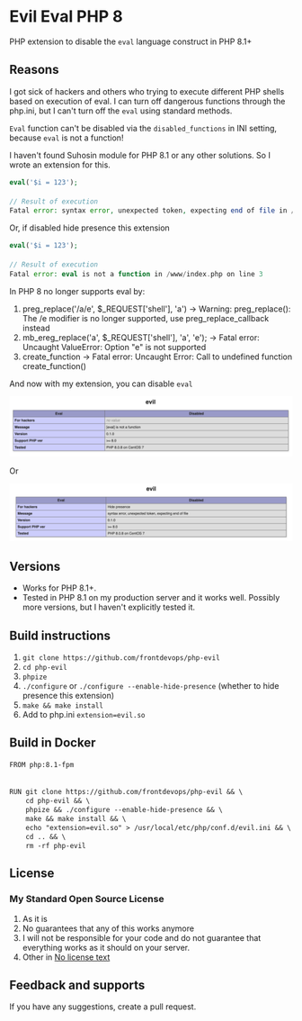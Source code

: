 # Evil Eval PHP 8
PHP extension to disable the `eval` language construct in PHP 8.1+

## Reasons
I got sick of hackers and others who trying to execute different PHP shells
based on execution of eval. I can turn off dangerous functions through the php.ini,
but I can't turn off the `eval` using standard methods.

`Eval` function can't be disabled via the `disabled_functions` in INI setting,
because `eval` is not a function!

I haven't found Suhosin module for PHP 8.1 or any other solutions.
So I wrote an extension for this.

```php
eval('$i = 123');

// Result of execution
Fatal error: syntax error, unexpected token, expecting end of file in /www/index.php on line 3
```

Or, if disabled hide presence this extension
```php
eval('$i = 123');

// Result of execution
Fatal error: eval is not a function in /www/index.php on line 3
```

In PHP 8 no longer supports eval by:
1. preg_replace('/a/e', $_REQUEST['shell'], 'a') -> Warning: preg_replace(): The /e modifier is no longer supported, use preg_replace_callback instead
2. mb_ereg_replace('a', $_REQUEST['shell'], 'a', 'e'); -> Fatal error: Uncaught ValueError: Option "e" is not supported 
3. create_function -> Fatal error: Uncaught Error: Call to undefined function create_function()

And now with my extension, you can disable `eval`

![Disable eval in PHP8 Screenshot](https://raw.githubusercontent.com/frontdevops/php-evil/main/assets/img1.png)

Or

![Disable eval in PHP8 Screenshot](https://raw.githubusercontent.com/frontdevops/php-evil/main/assets/img2.png)


## Versions
- Works for PHP 8.1+.
- Tested in PHP 8.1 on my production server and it works well.
  Possibly more versions, but I haven't explicitly tested it.


## Build instructions
1. `git clone https://github.com/frontdevops/php-evil`
2. `cd php-evil`
3. `phpize`
4. `./configure` or `./configure --enable-hide-presence` (whether to hide presence this extension)
5. `make && make install`
6. Add to php.ini `extension=evil.so`


## Build in Docker
```docker
FROM php:8.1-fpm


RUN git clone https://github.com/frontdevops/php-evil && \
    cd php-evil && \
    phpize && ./configure --enable-hide-presence && \
    make && make install && \
    echo "extension=evil.so" > /usr/local/etc/php/conf.d/evil.ini && \
    cd .. && \
    rm -rf php-evil

```


## License
### My Standard Open Source License
1. As it is
2. No guarantees that any of this works anymore
3. I will not be responsible for your code and do not guarantee
   that everything works as it should on your server.
4. Other in [No license text](https://github.com/frontdevops/php-evil/blob/main/LICENSE)


## Feedback and supports
If you have any suggestions, create a pull request.

